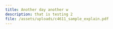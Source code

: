 ```yaml
---
title: Another day another w
description: that is testing 2
file: /assets/uploads/c4611_sample_explain.pdf
---
```

